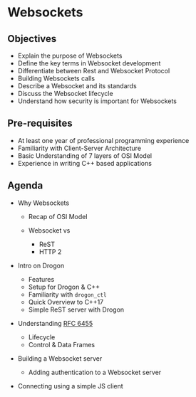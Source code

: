 # Websockets

## Objectives

- Explain the purpose of Websockets
- Define the key terms in Websocket development
- Differentiate between Rest and Websocket Protocol
- Building Websockets calls
- Describe a Websocket and its standards
- Discuss the Websocket lifecycle
- Understand how security is important for Websockets

## Pre-requisites

- At least one year of professional programming experience
- Familiarity with Client-Server Architecture
- Basic Understanding of 7 layers of OSI Model
- Experience in writing C++ based applications

## Agenda

- Why Websockets

  - Recap of OSI Model

  - Websocket vs
    - ReST
    - HTTP 2

- Intro on Drogon
  - Features
  - Setup for Drogon & C++
  - Familiarity with `drogon_ctl`
  - Quick Overview to C++17
  - Simple ReST server with Drogon

- Understanding [RFC 6455](https://datatracker.ietf.org/doc/html/rfc6455)
  - Lifecycle
  - Control & Data Frames

- Building a Websocket server
  - Adding authentication to a Websocket server

- Connecting using a simple JS client

